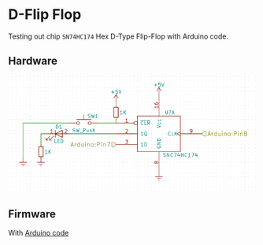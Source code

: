 # D-Flip Flop

Testing out chip `SN74HC174` Hex D-Type Flip-Flop with Arduino code.

## Hardware

![](hardware.png)

## Firmware

With [Arduino code](main.ino)
